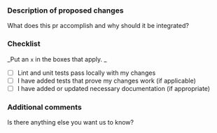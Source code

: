 ### Description of proposed changes
What does this pr accomplish and why should it be integrated?

### Checklist
_Put an `x` in the boxes that apply. _
- [ ] Lint and unit tests pass locally with my changes
- [ ] I have added tests that prove my changes work (if applicable)
- [ ] I have added or updated necessary documentation (if appropriate)

### Additional comments
Is there anything else you want us to know?
